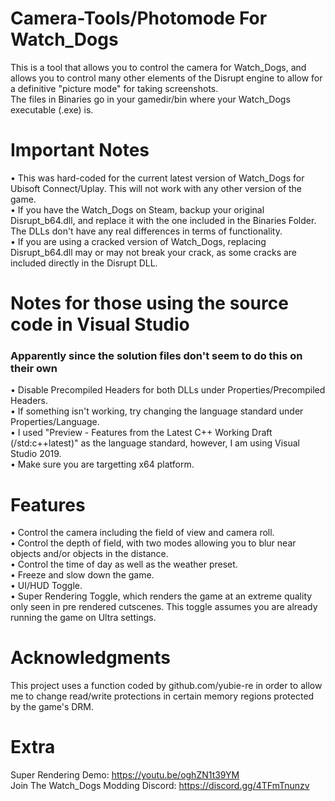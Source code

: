 # Camera-Tools/Photomode For Watch_Dogs
This is a tool that allows you to control the camera for Watch_Dogs, and allows you to control many other elements of the Disrupt engine to allow for a definitive "picture mode" for taking screenshots. <br /> 
The files in Binaries go in your gamedir/bin where your Watch_Dogs executable (.exe) is. 
# Important Notes
• This was hard-coded for the current latest version of Watch_Dogs for Ubisoft Connect/Uplay. This will not work with any other version of the game. <br /> 
• If you have the Watch_Dogs on Steam, backup your original Disrupt_b64.dll, and replace it with the one included in the Binaries Folder. The DLLs don't have any real differences in terms of functionality.  <br /> 
• If you are using a cracked version of Watch_Dogs, replacing Disrupt_b64.dll may or may not break your crack, as some cracks are included directly in the Disrupt DLL.
# Notes for those using the source code in Visual Studio
### Apparently since the solution files don't seem to do this on their own  <br /> 
• Disable Precompiled Headers for both DLLs under Properties/Precompiled Headers.  <br /> 
• If something isn't working, try changing the language standard under Properties/Language.  <br /> 
• I used "Preview - Features from the Latest C++ Working Draft (/std:c++latest)" as the language standard, however, I am using Visual Studio 2019.  <br /> 
• Make sure you are targetting x64 platform. 
# Features
• Control the camera including the field of view and camera roll. <br /> 
• Control the depth of field, with two modes allowing you to blur near objects and/or objects in the distance. <br /> 
• Control the time of day as well as the weather preset. <br /> 
• Freeze and slow down the game. <br /> 
• UI/HUD Toggle.  <br /> 
• Super Rendering Toggle, which renders the game at an extreme quality only seen in pre rendered cutscenes. This toggle assumes you are already running the game on Ultra settings.
# Acknowledgments
This project uses a function coded by github.com/yubie-re in order to allow me to change read/write protections in certain memory regions protected by the game's DRM. 
# Extra
Super Rendering Demo: https://youtu.be/oghZN1t39YM  <br />
Join The Watch_Dogs Modding Discord: https://discord.gg/4TFmTnunzv
